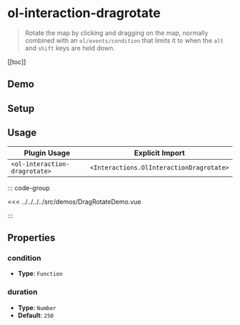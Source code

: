 # ol-interaction-dragrotate

> Rotate the map by clicking and dragging on the map, normally combined with an `ol/events/condition` that limits it to when the `alt` and `shift` keys are held down.

[[toc]]

## Demo

<script setup lang="ts">
import DragRotateDemo from "@demos/DragRotateDemo.vue"
</script>

<ClientOnly>
<DragRotateDemo/>
</ClientOnly>

## Setup

<!--@include: ../../interactions.plugin.md-->

## Usage

| Plugin Usage                  |             Explicit Import              |
| ----------------------------- | :--------------------------------------: |
| `<ol-interaction-dragrotate>` | `<Interactions.OlInteractionDragrotate>` |

::: code-group

<<< ../../../../src/demos/DragRotateDemo.vue

:::

## Properties

### condition

- **Type**: `Function`

### duration

- **Type**: `Number`
- **Default**: `250`
